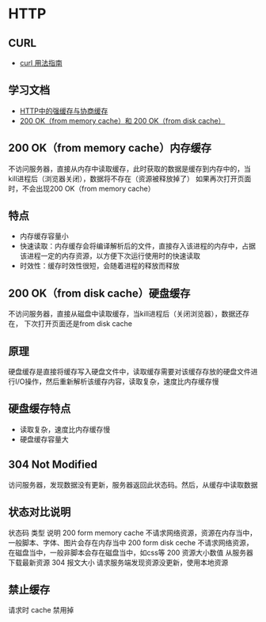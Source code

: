 # HTTP

## CURL

- [curl 用法指南](https://zhuanlan.zhihu.com/p/336945420)

## 学习文档

- [HTTP中的强缓存与协商缓存](https://mp.weixin.qq.com/s/_IJSfEsAs4w96UwXKXwxjg)
- [200 OK（from memory cache）和 200 OK（from disk cache）](https://blog.csdn.net/HH18700418030/article/details/122950269)

## 200 OK（from memory cache）内存缓存

不访问服务器，直接从内存中读取缓存，此时获取的数据是缓存到内存中的，当kill进程后（浏览器关闭），数据将不存在（资源被释放掉了）
如果再次打开页面时，不会出现200 OK（from memory cache）

## 特点

- 内存缓存容量小
- 快速读取：内存缓存会将编译解析后的文件，直接存入该进程的内存中，占据该进程一定的内存资源，以方便下次运行使用时的快速读取
- 时效性：缓存时效性很短，会随着进程的释放而释放

## 200 OK（from disk cache）硬盘缓存

不访问服务器，直接从磁盘中读取缓存，当kill进程后（关闭浏览器），数据还存在，
下次打开页面还是from disk cache

## 原理

硬盘缓存是直接将缓存写入硬盘文件中，读取缓存需要对该缓存存放的硬盘文件进行I/O操作，然后重新解析该缓存内容，读取复杂，速度比内存缓存慢

## 硬盘缓存特点

- 读取复杂，速度比内存缓存慢
- 硬盘缓存容量大

## 304 Not Modified

访问服务器，发现数据没有更新，服务器返回此状态码。然后，从缓存中读取数据

## 状态对比说明

状态码   类型                 说明
200     form memory cache   不请求网络资源，资源在内存当中，一般脚本、字体、图片会存在内存当中
200     form disk ceche     不请求网络资源，在磁盘当中，一般非脚本会存在磁盘当中，如css等
200     资源大小数值          从服务器下载最新资源
304     报文大小             请求服务端发现资源没更新，使用本地资源

## 禁止缓存

请求时 cache 禁用掉
